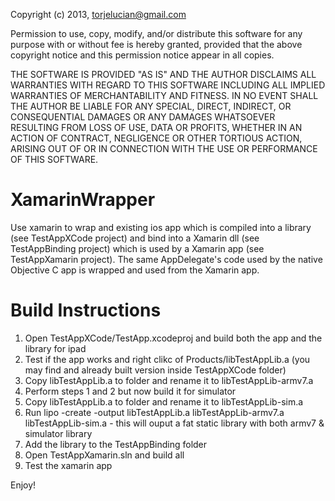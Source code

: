 Copyright (c) 2013, <torjelucian@gmail.com>

Permission to use, copy, modify, and/or distribute this software for any purpose with or without fee is hereby granted, provided that the above copyright notice and this permission notice appear in all copies.

THE SOFTWARE IS PROVIDED "AS IS" AND THE AUTHOR DISCLAIMS ALL WARRANTIES WITH REGARD TO THIS SOFTWARE INCLUDING ALL IMPLIED WARRANTIES OF MERCHANTABILITY AND FITNESS. IN NO EVENT SHALL THE AUTHOR BE LIABLE FOR ANY SPECIAL, DIRECT, INDIRECT, OR CONSEQUENTIAL DAMAGES OR ANY DAMAGES WHATSOEVER RESULTING FROM LOSS OF USE, DATA OR PROFITS, WHETHER IN AN ACTION OF CONTRACT, NEGLIGENCE OR OTHER TORTIOUS ACTION, ARISING OUT OF OR IN CONNECTION WITH THE USE OR PERFORMANCE OF THIS SOFTWARE.

XamarinWrapper
==============

Use xamarin to wrap and existing ios app which is compiled into a library (see TestAppXCode project) and bind into a Xamarin dll (see TestAppBinding project) which is used by a Xamarin app (see TestAppXamarin project). The same AppDelegate's code used by the native Objective C app is wrapped and used from the Xamarin app.


Build Instructions
==================

1. Open TestAppXCode/TestApp.xcodeproj and build both the app and the library for ipad
2. Test if the app works and right clikc of Products/libTestAppLib.a  (you may find and already built version inside TestAppXCode folder)
3. Copy libTestAppLib.a to folder <output> and rename it to libTestAppLib-armv7.a
4. Perform steps 1 and 2 but now build it for simulator
5. Copy libTestAppLib.a to folder <output> and rename it to libTestAppLib-sim.a
6. Run lipo -create -output libTestAppLib.a libTestAppLib-armv7.a libTestAppLib-sim.a  - this will ouput a fat static library with both armv7 & simulator library
7. Add the library to the TestAppBinding folder
8. Open TestAppXamarin.sln and build all
9. Test the xamarin app

Enjoy!